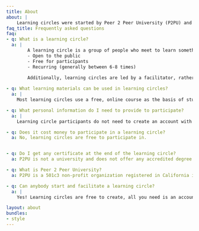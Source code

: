 ```yaml
---
title: About
about: |
    Learning circles were started by Peer 2 Peer University (P2PU) and Chicago Public Library in 2015. Since then, this model of peer learning has spread to libraries and community centers across North America, East Africa, and Europe. This year, The Ministry of Magic is proud to partner with P2PU to bring learning circles to Hogwarts.
faq_title: Frequently asked questions
faq:
- q: What is a learning circle?
  a: |
        A learning circle is a group of people who meet to learn something together. Learning circles are:
        - Open to the public
        - Free for participants
        - Recurring (generally between 6-8 times)
        
        Additionally, learning circles are led by a facilitator, rather than a teacher. This means that the person who is organizing your learning circle is not an expert in the subject that you are learning. They are there to help guide the group through the course and ensure that the meeting space is ready each week.

- q: What learning materials can be used in learning circles?
  a: |
    Most learning circles use a free, online course as the basis of study. While P2PU creates some courses, the vast majority of materials come from other organizations around the web. You are welcome to use any course you would like for a learning circle, so long as it is free for participants and not in violation of the terms of service of the course provider. A complete list of courses currently being used by learning circle facilitators is available at https://www.p2pu.org/courses/

- q: What personal information do I need to provide to participate?
  a: |
    Learning circle participants do not need to create an account with Peer 2 Peer University. You can sign up for a learning circle with your name and phone number and/or email address. This information is only used by your facilitator to contact you. If you would like to create a learning circle, then you need to create a P2PU account. Additional questions related to user privacy can be answered by contacting support@p2pu.org.

- q: Does it cost money to participate in a learning circle?
  a: No, learning circles are free to participate in.


- q: Do I get any certificate at the end of the learning circle?
  a: P2PU is not a university and does not offer any accredited degree certificates. Some of the online courses that are used in learning circles have degree and/or certificates, but many of these are not free. If you would like a certificate demonstrating the completion of your learning circle, this is possible if you speak with your facilitator.

- q: What is Peer 2 Peer University?
  a: P2PU is a 501c3 non-profit organization registered in California in the United States, with team members in the US, Canada, and South Africa. The mission of the organization is to create equitable, empowering, and liberating alternatives to mainstream higher education. The majority of funding for P2PU comes from philanthropic and public sources including Institute of Museum and Library Services, Open Society Foundations, Siegel Family Endowment, and Knight Foundation. P2PU also accepts donations and offers a variety of services to organizations that are looking to develop thriving nonformal education communities.

- q: Can anybody start and facilitate a learning circle?
  a: |
    Yes! Learning circles are free to create, all you need is an account with P2PU. We have begun to create some [LANGUAGE]-language resources for facilitators, which you can view and contribute to [here](/facilitate)

layout: about
bundles:
- style
---
```

